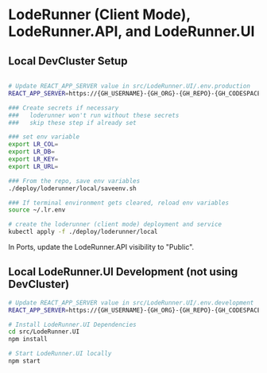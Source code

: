 # LodeRunner (Client Mode), LodeRunner.API, and LodeRunner.UI

## Local DevCluster Setup

```bash

# Update REACT_APP_SERVER value in src/LodeRunner.UI/.env.production
REACT_APP_SERVER=https://{GH_USERNAME}-{GH_ORG}-{GH_REPO}-{GH_CODESPACESID}-32088.githubpreview.dev

### Create secrets if necessary
###   loderunner won't run without these secrets
###   skip these step if already set

### set env variable
export LR_COL=
export LR_DB=
export LR_KEY=
export LR_URL=

### From the repo, save env variables
./deploy/loderunner/local/saveenv.sh

### If terminal environment gets cleared, reload env variables
source ~/.lr.env

# create the loderunner (client mode) deployment and service
kubectl apply -f ./deploy/loderunner/local
```

In Ports, update the LodeRunner.API visibility to "Public".

## Local LodeRunner.UI Development (not using DevCluster)

```bash
# Update REACT_APP_SERVER value in src/LodeRunner.UI/.env.development
REACT_APP_SERVER=https://{GH_USERNAME}-{GH_ORG}-{GH_REPO}-{GH_CODESPACESID}-32088.githubpreview.dev

# Install LodeRunner.UI Dependencies
cd src/LodeRunner.UI
npm install

# Start LodeRunner.UI locally
npm start
```
